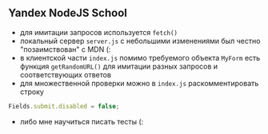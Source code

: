 ## Yandex NodeJS School

* для имитации запросов используется ```fetch()```
* локальный сервер ```server.js``` с небольшими изменениями был честно "позаимствован" с MDN (:
* в клиентской части ```index.js``` помимо требуемого объекта ```MyForm``` есть функция ```getRandomURL()``` для имитации разных запросов и соответствующих ответов
* для множественной проверки можно в ```index.js``` раскомментировать строку
```javascript
Fields.submit.disabled = false;
```
* либо мне научиться писать тесты (:
